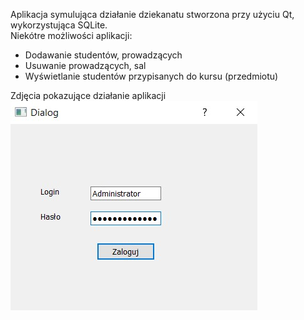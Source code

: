 Aplikacja symulująca działanie dziekanatu stworzona przy użyciu Qt, wykorzystująca SQLite.  
Niekótre możliwości aplikacji:  
- Dodawanie studentów, prowadzących
- Usuwanie prowadzących, sal
- Wyświetlanie studentów przypisanych do kursu (przedmiotu)   
  
Zdjęcia pokazujące działanie aplikacji  
![](images/login.jpg)
